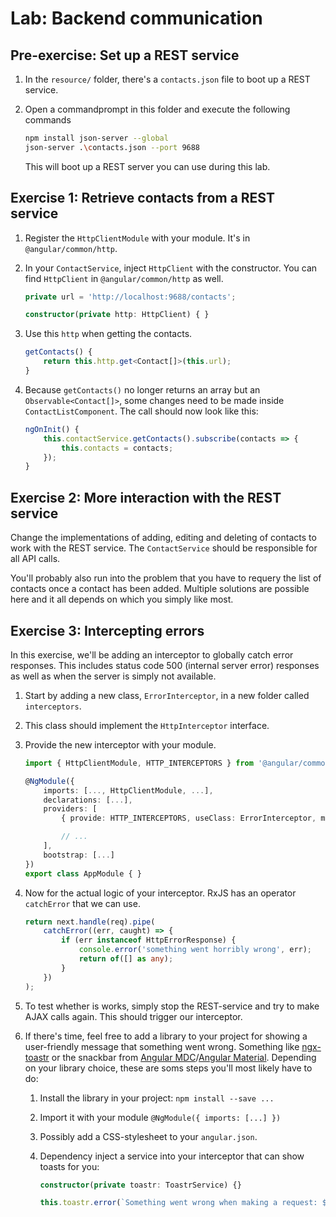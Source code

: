 # Lab: Backend communication

## Pre-exercise: Set up a REST service

1. In the `resource/` folder, there's a `contacts.json` file to boot up a REST service.
1. Open a commandprompt in this folder and execute the following commands

    ```bash
    npm install json-server --global
    json-server .\contacts.json --port 9688
    ```
    This will boot up a REST server you can use during this lab.

## Exercise 1: Retrieve contacts from a REST service

1. Register the `HttpClientModule` with your module. It's in `@angular/common/http`.
1. In your `ContactService`, inject `HttpClient` with the constructor. You can find `HttpClient` in `@angular/common/http` as well.
    ```ts
	private url = 'http://localhost:9688/contacts';

    constructor(private http: HttpClient) { }
    ```

1. Use this `http` when getting the contacts.

    ```ts
	getContacts() {
	    return this.http.get<Contact[]>(this.url);
	}
    ```

1. Because `getContacts()` no longer returns an array but an `Observable<Contact[]>`, some changes need to be made inside `ContactListComponent`. The call should now look like this:
    ```ts
    ngOnInit() {
	    this.contactService.getContacts().subscribe(contacts => {
	        this.contacts = contacts;
	    });
    }
    ```

## Exercise 2: More interaction with the REST service

Change the implementations of adding, editing and deleting of contacts to work with the REST service. The `ContactService` should be responsible for all API calls.

You'll probably also run into the problem that you have to requery the list of contacts once a contact has been added. Multiple solutions are possible here and it all depends on which you simply like most.

## Exercise 3: Intercepting errors

In this exercise, we'll be adding an interceptor to globally catch error responses. This includes status code 500 (internal server error) responses as well as when the server is simply not available.

1. Start by adding a new class, `ErrorInterceptor`, in a new folder called `interceptors`.
1. This class should implement the `HttpInterceptor` interface.
1. Provide the new interceptor with your module.

    ```ts
    import { HttpClientModule, HTTP_INTERCEPTORS } from '@angular/common/http';

    @NgModule({
        imports: [..., HttpClientModule, ...],
        declarations: [...],
        providers: [
            { provide: HTTP_INTERCEPTORS, useClass: ErrorInterceptor, multi: true },

            // ...
        ],
        bootstrap: [...]
    })
    export class AppModule { }
    ```
1. Now for the actual logic of your interceptor. RxJS has an operator `catchError` that we can use.
    ```ts
    return next.handle(req).pipe(
        catchError((err, caught) => {
            if (err instanceof HttpErrorResponse) {
                console.error('something went horribly wrong', err);
                return of([] as any);
            }
        })
    );
    ```
1. To test whether is works, simply stop the REST-service and try to make AJAX calls again. This should trigger our interceptor.

1. If there's time, feel free to add a library to your project for showing a user-friendly message that something went wrong. Something like [ngx-toastr](https://scttcper.github.io/ngx-toastr/) or the snackbar from [Angular MDC](https://trimox.github.io/angular-mdc-web/#/snackbar-demo)/[Angular Material](https://material.angular.io/components/snack-bar/overview). Depending on your library choice, these are soms steps you'll most likely have to do:
    1. Install the library in your project: `npm install --save ...`
    1. Import it with your module `@NgModule({ imports: [...] })`
    1. Possibly add a CSS-stylesheet to your `angular.json`.
    1. Dependency inject a service into your interceptor that can show toasts for you:

        ```ts
        constructor(private toastr: ToastrService) {}
        ```

        ```ts
        this.toastr.error(`Something went wrong when making a request: ${req.method} ${req.url}`, 'HTTP error');
        ```